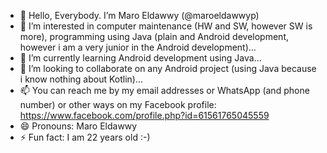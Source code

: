 - 👋 Hello, Everybody. I’m Maro Eldawwy (@maroeldawwyp)
- 👀 I’m interested in computer maintenance (HW and SW, however SW is more), programming using Java (plain and Android development, however i am a very junior in the Android development)...
- 🌱 I’m currently learning Android development using Java...
- 💞️ I’m looking to collaborate on any Android project (using Java because i know nothing about Kotlin)...
- 📫 You can reach me by my email addresses or WhatsApp (and phone number) or other ways on my Facebook profile: https://www.facebook.com/profile.php?id=61561765045559
- 😄 Pronouns: Maro Eldawwy
- ⚡ Fun fact: I am 22 years old :-)

<!---
maroeldawwyp/maroeldawwyp is a ✨ special ✨ repository because its `README.md` (this file) appears on your GitHub profile.
You can click the Preview link to take a look at your changes.
--->

